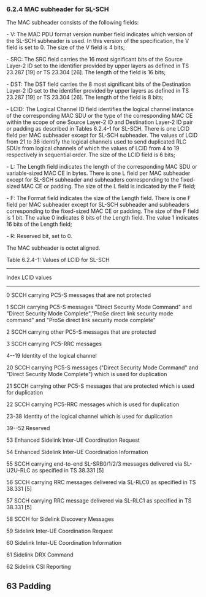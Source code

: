 ### 6.2.4 MAC subheader for SL-SCH

The MAC subheader consists of the following fields:

\- V: The MAC PDU format version number field indicates which version of
the SL-SCH subheader is used. In this version of the specification, the
V field is set to 0. The size of the V field is 4 bits;

\- SRC: The SRC field carries the 16 most significant bits of the Source
Layer-2 ID set to the identifier provided by upper layers as defined in
TS 23.287 \[19\] or TS 23.304 \[26\]. The length of the field is 16
bits;

\- DST: The DST field carries the 8 most significant bits of the
Destination Layer-2 ID set to the identifier provided by upper layers as
defined in TS 23.287 \[19\] or TS 23.304 \[26\]. The length of the field
is 8 bits;

\- LCID: The Logical Channel ID field identifies the logical channel
instance of the corresponding MAC SDU or the type of the corresponding
MAC CE within the scope of one Source Layer-2 ID and Destination Layer-2
ID pair or padding as described in Tables 6.2.4-1 for SL-SCH. There is
one LCID field per MAC subheader except for SL-SCH subheader. The values
of LCID from 21 to 36 identify the logical channels used to send
duplicated RLC SDUs from logical channels of which the values of LCID
from 4 to 19 respectively in sequential order. The size of the LCID
field is 6 bits;

\- L: The Length field indicates the length of the corresponding MAC SDU
or variable-sized MAC CE in bytes. There is one L field per MAC
subheader except for SL-SCH subheader and subheaders corresponding to
the fixed-sized MAC CE or padding. The size of the L field is indicated
by the F field;

\- F: The Format field indicates the size of the Length field. There is
one F field per MAC subheader except for SL-SCH subheader and subheaders
corresponding to the fixed-sized MAC CE or padding. The size of the F
field is 1 bit. The value 0 indicates 8 bits of the Length field. The
value 1 indicates 16 bits of the Length field;

\- R: Reserved bit, set to 0.

The MAC subheader is octet aligned.

Table 6.2.4-1: Values of LCID for SL-SCH

  -----------------------------------------------------------------------
  Index            LCID values
  ---------------- ------------------------------------------------------
  0                SCCH carrying PC5-S messages that are not protected

  1                SCCH carrying PC5-S messages \"Direct Security Mode
                   Command\" and \"Direct Security Mode
                   Complete\",\"ProSe direct link security mode command\"
                   and \"ProSe direct link security mode complete\"

  2                SCCH carrying other PC5-S messages that are protected

  3                SCCH carrying PC5-RRC messages

  4--19            Identity of the logical channel

  20               SCCH carrying PC5-S messages (\"Direct Security Mode
                   Command\" and \"Direct Security Mode Complete\") which
                   is used for duplication

  21               SCCH carrying other PC5-S messages that are protected
                   which is used for duplication

  22               SCCH carrying PC5-RRC messages which is used for
                   duplication

  23-38            Identity of the logical channel which is used for
                   duplication

  39--52           Reserved

  53               Enhanced Sidelink Inter-UE Coordination Request

  54               Enhanced Sidelink Inter-UE Coordination Information

  55               SCCH carrying end-to-end SL-SRB0/1/2/3 messages
                   delivered via SL-U2U-RLC as specified in TS 38.331
                   \[5\]

  56               SCCH carrying RRC messages delivered via SL-RLC0 as
                   specified in TS 38.331 \[5\]

  57               SCCH carrying RRC message delivered via SL-RLC1 as
                   specified in TS 38.331 \[5\]

  58               SCCH for Sidelink Discovery Messages

  59               Sidelink Inter-UE Coordination Request

  60               Sidelink Inter-UE Coordination Information

  61               Sidelink DRX Command

  62               Sidelink CSI Reporting

  63               Padding
  -----------------------------------------------------------------------